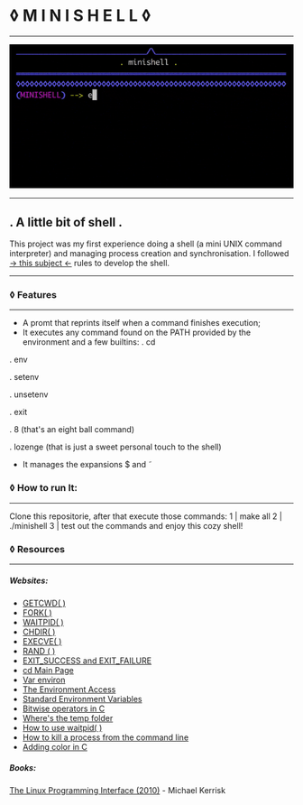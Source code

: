 # &#9674; M I N I S H E L L &#9674;
------------

![](https://github.com/marina-mar/minishell/blob/master/preview.gif?raw=true)

------------


## . A little bit of shell .
This project was my first experience doing a shell (a mini UNIX command interpreter) and managing process creation and synchronisation. I followed [-> this subject <-](https://github.com/marina-mar/minishell/blob/master/minishell.en.pdf "-> this subject <-") rules to develop the shell.


------------


### &#9674; Features
------------


- A promt that reprints itself when a command finishes execution;
- It executes any command found on the PATH provided by the environment and a few builtins:
 . cd
 
 . env
 
 . setenv
 
 . unsetenv
 
 . exit
 
 . 8 (that's an eight ball command)
 
 . lozenge (that is just a sweet personal touch to the shell)
 
- It manages the expansions $ and ˜

### &#9674; How to run It:
------------
Clone this repositorie, after that execute those commands:
1 | make all
2 | ./minishell
3 | test out the commands and enjoy this cozy shell!

### &#9674; Resources
------------
##### Websites:
- [GETCWD( )](http://man7.org/linux/man-pages/man3/getcwd.3.html "GETCWD( )")
- [FORK( )](http://man7.org/linux/man-pages/man2/fork.2.html "FORK( )")
- [WAITPID( )](http://man7.org/linux/man-pages/man2/waitpid.2.html "WAITPID( )")
- [CHDIR( )](https://www.geeksforgeeks.org/chdir-in-c-language-with-examples/ "CHDIR( )")
- [EXECVE( )](http://man7.org/linux/man-pages/man2/execve.2.html "EXECV( )")
- [RAND ( )](https://www.tutorialspoint.com/c_standard_library/c_function_rand.htm "RAND ( )")
- [EXIT_SUCCESS and EXIT_FAILURE](https://en.cppreference.com/w/c/program/EXIT_status:// "EXIT_SUCCESS and EXIT_FAILURE")
- [cd Main Page](http://linuxcommand.sourceforge.net/lc3_man_pages/cdh.html "cd Main Page")
- [Var environ](http://man7.org/linux/man-pages/man7/environ.7.html "Var environ")
- [The Environment Access](https://www.gnu.org/software/libc/manual/html_node/Environment-Access.html "The Environment Access")
- [Standard Environment Variables](https://www.gnu.org/software/libc/manual/html_node/Standard-Environment.html#Standard-Environment "Standard Environment Variables")
- [Bitwise operators in C](https://www.programiz.com/c-programming/bitwise-operators "Bitwise operators in C")
- [Where's the temp folder](http://osxdaily.com/2018/08/17/where-temp-folder-mac-access/ "Where's the temp folder")
- [How to use waitpid( )](https://stackoverflow.com/questions/21248840/example-of-waitpid-in-use "How to use waitpid( )")
- [How to kill a process from the command line](https://www.linux.com/tutorials/how-kill-process-command-line/ "How to kill a process from the command line")
- [Adding color in C](http://web.theurbanpenguin.com/adding-color-to-your-output-from-c/ "Adding color in C")

##### Books:

[The Linux Programming Interface (2010)](http://www.man7.org/tlpi/ "The Linux Programming Interface (2010)") - Michael Kerrisk
